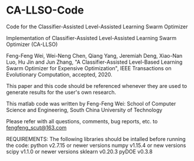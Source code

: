 # CA-LLSO-Code

Code for the Classifier-Assisted Level-Assisted Learning Swarm Optimizer

Implementation of Classifier-Assisted Level-Assisted Learning Swarm Optimizer (CA-LLSO)

Feng-Feng Wei, Wei-Neng Chen, Qiang Yang, Jeremiah Deng, Xiao-Nan Luo, Hu Jin and Jun Zhang, 
"A Classifier-Assisted Level-Based Learning Swarm Optimizer for Expensive Optimization", 
IEEE Transactions on Evolutionary Computation, accepted, 2020.

This paper and this code should be referenced whenever they are used to generate results for the user's own research.

This matlab code was written by Feng-Feng Wei: School of Computer Science and Engineering, South China University of Technology

Please refer with all questions, comments, bug reports, etc. to fengfeng_scut@163.com

REQUIREMENTS:
The following libraries should be intalled before running the code:
	python v2.7.15 or newer versions
	numpy v1.15.4 or new versions
	scipy v1.1.0 or newer versions
	sklearn v0.20.3
	pyDOE v0.3.8
